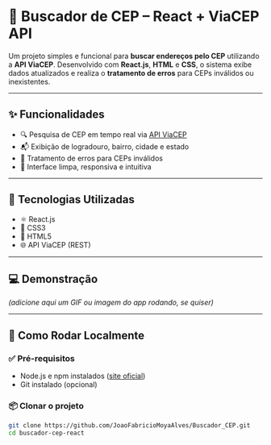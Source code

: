 # 📍 Buscador de CEP – React + ViaCEP API

Um projeto simples e funcional para **buscar endereços pelo CEP** utilizando a **API ViaCEP**. Desenvolvido com **React.js**, **HTML** e **CSS**, o sistema exibe dados atualizados e realiza o **tratamento de erros** para CEPs inválidos ou inexistentes.

---

## ✨ Funcionalidades

- 🔍 Pesquisa de CEP em tempo real via [API ViaCEP](https://viacep.com.br/)
- 📬 Exibição de logradouro, bairro, cidade e estado
- 🧩 Tratamento de erros para CEPs inválidos
- 🎨 Interface limpa, responsiva e intuitiva

---

## 🧪 Tecnologias Utilizadas

- ⚛️ React.js
- 🎨 CSS3
- 📄 HTML5
- 🌐 API ViaCEP (REST)

---

## 💻 Demonstração

*(adicione aqui um GIF ou imagem do app rodando, se quiser)*

---

## 🚀 Como Rodar Localmente

### ✅ Pré-requisitos

- Node.js e npm instalados ([site oficial](https://nodejs.org/))
- Git instalado (opcional)

### 📦 Clonar o projeto

```bash
git clone https://github.com/JoaoFabricioMoyaAlves/Buscador_CEP.git
cd buscador-cep-react
